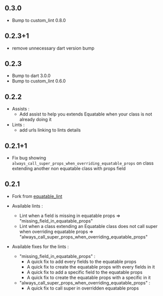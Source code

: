 ## 0.3.0

- Bump to custom_lint 0.8.0

## 0.2.3+1

- remove unnecessary dart version bump

## 0.2.3

- Bump to dart 3.0.0
- Bump to custom_lint 0.6.0

## 0.2.2

- Assists :
    - Add assist to help you extends Equatable when your class is not already doing it
- Lints :
    - add urls linking to lints details

## 0.2.1+1

- Fix bug showing `always_call_super_props_when_overriding_equatable_props` on class extending another non equatable class with props field

## 0.2.1

- Fork from [equatable_lint](https://pub.dev/packages/equatable_lint)

- Available lints :
    - Lint when a field is missing in equatable props => "missing_field_in_equatable_props"
    - Lint when a class extending an Equatable class does not call super when overriding equatable props => "always_call_super_props_when_overriding_equatable_props"

- Available fixes for the lints :
    - "missing_field_in_equatable_props" :
        - A quick fix to add every fields to the equatable props
        - A quick fix to create the equatable props with every fields in it
        - A quick fix to add a specific field to the equatable props
        - A quick fix to create the equatable props with a specific in it
    - "always_call_super_props_when_overriding_equatable_props" :
        - A quick fix to call super in overridden equatable props